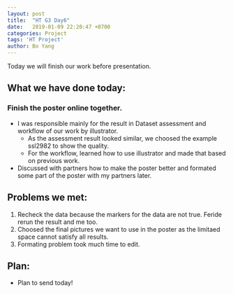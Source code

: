 ```yaml
---
layout: post
title:  "HT G3 Day6"
date:   2019-01-09 22:20:47 +0700
categories: Project
tags: 'HT Project'
author: Bo Yang
---
```

Today we will finish our work before presentation.

## What we have done today:
### Finish the poster online together.

- I was responsible mainly for the result in Dataset assessment and workflow of our work by illustrator.
	- As the assessment result looked similar, we choosed the example ssl2982 to show the quality.
	- For the workflow, learned how to use illustrator and made that based on previous work. 
- Discussed with partners how to make the poster better and formated some part of the poster with my partners later.  
 


 
## Problems we met:
1. Recheck the data because the markers for the data are not true. Feride rerun the result and me too.
2. Choosed the final pictures we want to use in the poster as the limitaed space cannot satisfy all results.
3. Formating problem took much time to edit.



## Plan:
- Plan to send today!




